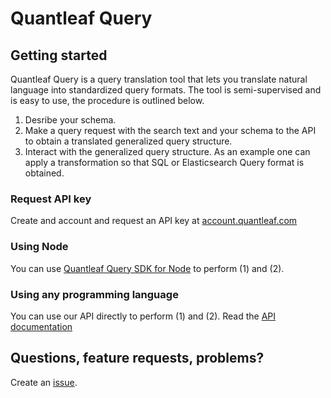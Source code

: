 # Quantleaf Query
## Getting started
Quantleaf Query is a query translation tool that lets you translate natural language into standardized query formats. The tool is semi-supervised and is easy to use, the procedure is outlined below. 

1. Desribe your schema.
2. Make a query request with the search text and your schema to the API to obtain a translated generalized query structure. 
3. Interact with the generalized query structure. As an example one can apply a transformation so that SQL or Elasticsearch Query format is obtained. 

### Request API key
Create and account and request an API key at [account.quantleaf.com](https://account.quantleaf.com)

### Using Node
You can use [Quantleaf Query SDK for Node](https://github.com/quantleaf/query-sdk-node) to perform (1) and (2).

### Using any programming language
You can use our API directly to perform (1) and (2). 
Read the [API documentation](API.md)

## Questions, feature requests, problems? 
Create an [issue](https://github.com/quantleaf/query/issues).
